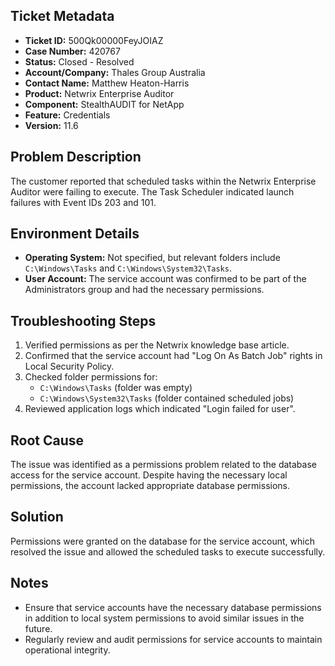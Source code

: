 ## Ticket Metadata
- **Ticket ID:** 500Qk00000FeyJOIAZ
- **Case Number:** 420767
- **Status:** Closed - Resolved
- **Account/Company:** Thales Group Australia
- **Contact Name:** Matthew Heaton-Harris
- **Product:** Netwrix Enterprise Auditor
- **Component:** StealthAUDIT for NetApp
- **Feature:** Credentials
- **Version:** 11.6

## Problem Description
The customer reported that scheduled tasks within the Netwrix Enterprise Auditor were failing to execute. The Task Scheduler indicated launch failures with Event IDs 203 and 101.

## Environment Details
- **Operating System:** Not specified, but relevant folders include `C:\Windows\Tasks` and `C:\Windows\System32\Tasks`.
- **User Account:** The service account was confirmed to be part of the Administrators group and had the necessary permissions.

## Troubleshooting Steps
1. Verified permissions as per the Netwrix knowledge base article.
2. Confirmed that the service account had "Log On As Batch Job" rights in Local Security Policy.
3. Checked folder permissions for:
   - `C:\Windows\Tasks` (folder was empty)
   - `C:\Windows\System32\Tasks` (folder contained scheduled jobs)
4. Reviewed application logs which indicated "Login failed for user".

## Root Cause
The issue was identified as a permissions problem related to the database access for the service account. Despite having the necessary local permissions, the account lacked appropriate database permissions.

## Solution
Permissions were granted on the database for the service account, which resolved the issue and allowed the scheduled tasks to execute successfully.

## Notes
- Ensure that service accounts have the necessary database permissions in addition to local system permissions to avoid similar issues in the future.
- Regularly review and audit permissions for service accounts to maintain operational integrity.